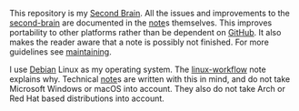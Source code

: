 This repository is my [Second Brain](https://www.buildingasecondbrain.com/).
All the issues and improvements to the [second-brain](second-brain.md) are documented in the [note](note.md)s themselves.
This improves portability to other platforms rather than be dependent on [GitHub](https://github.com/).
It also makes the reader aware that a note is possibly not finished.
For more guidelines see [maintaining](maintaining.md).

I use [Debian](https://www.debian.org/) Linux as my operating system.
The [linux-workflow](linux-workflow.md) note explains why.
Technical [note](note.md)s are written with this in mind, and do not take Microsoft Windows or macOS into account.
They also do not take Arch or Red Hat based distributions into account.
